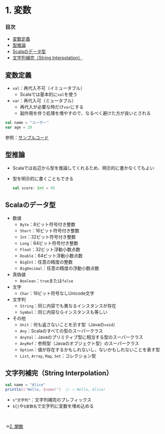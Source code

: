 # 1. 変数

### 目次

- [変数定義](#変数定義)
- [型推論](#型推論)
- [Scalaのデータ型](#scalaのデータ型)
- [文字列補完（String Interpolation）](#文字列補完string-interpolation)

## 変数定義

- `val`：再代入不可（イミュータブル）
  - Scalaでは基本的に`val`を使う
- `var`：再代入可（ミュータブル）
  - 再代入が必要な時だけ`var`にする
  - 副作用を伴う処理を増やすので、なるべく避けた方が良いとされる

```scala
val name = "ユーザー"
var age = 20
```

参照：[サンプルコード](00_sample_codes.md#1-変数定義)

## 型推論

- Scalaでは右辺から型を推論してくれるため、明示的に書かなくてもよい
- 型を明示的に書くこともできる
  
  ```scala
  val score: Int = 95
  ```

## Scalaのデータ型

- 数値
  - `Byte`：8ビット符号付き整数
  - `Short`：16ビット符号付き整数
  - `Int`：32ビット符号付き整数
  - `Long`：64ビット符号付き整数
  - `Float`：32ビット浮動小数点数
  - `Double`：64ビット浮動小数点数
  - `BigInt`：任意の精度の整数
  - `BigDecimal`：任意の精度の浮動小数点数
- 真偽値
  - `Boolean`：`true`または`false`
- 文字
  - `Char`：16ビット符号なしUnicode文字
- 文字列
  - `String`：同じ内容でも異なるインスタンスが存在
  - `Symbol`：同じ内容ならインスタンスも等しい
- その他
  - `Unit`：何も返さないことを示す型（Javaの`void`）
  - `Any`：Scalaのすべての型のスーパークラス
  - `AnyVal`：Javaのプリミティブ型に相当する型のスーパークラス
  - `AnyRef`：参照型（Javaのオブジェクト型）のスーパークラス
  - `Option`：値が存在するかもしれないし、ないかもしれないことを表す型
  - `List`, `Array`, `Map`, `Set`：コレクション型

## 文字列補完（String Interpolation）

```scala
val name = "Alice"
println(s"Hello, $name!")  // → Hello, Alice!
```

- `s"文字列"`：文字列補完のプレフィックス
- `${}`や`$変数名`で文字列に変数を埋め込める

<br>

→[2. 関数](02_function.md)